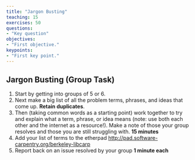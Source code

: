 ```yaml
---
title: "Jargon Busting"
teaching: 15
exercises: 50
questions:
- "Key question"
objectives:
- "First objective."
keypoints:
- "First key point."
---
```


## Jargon Busting (Group Task)
1. Start by getting into groups of 5 or 6.
2. Next make a big list of all the problem terms, phrases, and ideas that come up. **Retain duplicates**.
3. Then (taking common words as a starting point) work together to try and explain what a term, phrase, or idea means (note: use both each other and the internet as a resource!). Make a note of those your group resolves and those you are still struggling with. **15 minutes**
4. Add your list of terms to the etherpad <http://pad.software-carpentry.org/berkeley-libcarp>
5. Report back on an issue resolved by your group **1 minute each**

